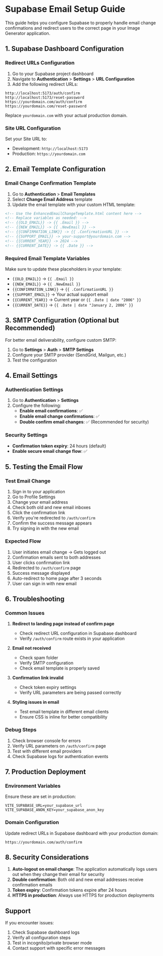 # Supabase Email Setup Guide

This guide helps you configure Supabase to properly handle email change confirmations and redirect users to the correct page in your Image Generator application.

## 1. Supabase Dashboard Configuration

### Redirect URLs Configuration

1. Go to your Supabase project dashboard
2. Navigate to **Authentication** > **Settings** > **URL Configuration**
3. Add the following redirect URLs:

```
http://localhost:5173/auth/confirm
http://localhost:5173/reset-password
https://yourdomain.com/auth/confirm
https://yourdomain.com/reset-password
```

Replace `yourdomain.com` with your actual production domain.

### Site URL Configuration

Set your Site URL to:
- Development: `http://localhost:5173`
- Production: `https://yourdomain.com`

## 2. Email Template Configuration

### Email Change Confirmation Template

1. Go to **Authentication** > **Email Templates**
2. Select **Change Email Address** template
3. Update the email template with your custom HTML template:

```html
<!-- Use the EnhancedEmailChangeTemplate.html content here -->
<!-- Replace variables as needed: -->
<!-- {{OLD_EMAIL}} -> {{ .Email }} -->
<!-- {{NEW_EMAIL}} -> {{ .NewEmail }} -->
<!-- {{CONFIRMATION_LINK}} -> {{ .ConfirmationURL }} -->
<!-- {{SUPPORT_EMAIL}} -> your-support@yourdomain.com -->
<!-- {{CURRENT_YEAR}} -> 2024 -->
<!-- {{CURRENT_DATE}} -> {{ .Date }} -->
```

### Required Email Template Variables

Make sure to update these placeholders in your template:
- `{{OLD_EMAIL}}` → `{{ .Email }}`
- `{{NEW_EMAIL}}` → `{{ .NewEmail }}`
- `{{CONFIRMATION_LINK}}` → `{{ .ConfirmationURL }}`
- `{{SUPPORT_EMAIL}}` → Your actual support email
- `{{CURRENT_YEAR}}` → Current year or `{{ .Date | date "2006" }}`
- `{{CURRENT_DATE}}` → `{{ .Date | date "January 2, 2006" }}`

## 3. SMTP Configuration (Optional but Recommended)

For better email deliverability, configure custom SMTP:

1. Go to **Settings** > **Auth** > **SMTP Settings**
2. Configure your SMTP provider (SendGrid, Mailgun, etc.)
3. Test the configuration

## 4. Email Settings

### Authentication Settings

1. Go to **Authentication** > **Settings**
2. Configure the following:
   - **Enable email confirmations**: ✅
   - **Enable email change confirmations**: ✅
   - **Double confirm email changes**: ✅ (Recommended for security)

### Security Settings

- **Confirmation token expiry**: 24 hours (default)
- **Enable secure email change flow**: ✅

## 5. Testing the Email Flow

### Test Email Change

1. Sign in to your application
2. Go to Profile Settings
3. Change your email address
4. Check both old and new email inboxes
5. Click the confirmation link
6. Verify you're redirected to `/auth/confirm`
7. Confirm the success message appears
8. Try signing in with the new email

### Expected Flow

1. User initiates email change → Gets logged out
2. Confirmation emails sent to both addresses
3. User clicks confirmation link
4. Redirected to `/auth/confirm` page
5. Success message displayed
6. Auto-redirect to home page after 3 seconds
7. User can sign in with new email

## 6. Troubleshooting

### Common Issues

1. **Redirect to landing page instead of confirm page**
   - Check redirect URL configuration in Supabase dashboard
   - Verify `/auth/confirm` route exists in your application

2. **Email not received**
   - Check spam folder
   - Verify SMTP configuration
   - Check email template is properly saved

3. **Confirmation link invalid**
   - Check token expiry settings
   - Verify URL parameters are being passed correctly

4. **Styling issues in email**
   - Test email template in different email clients
   - Ensure CSS is inline for better compatibility

### Debug Steps

1. Check browser console for errors
2. Verify URL parameters on `/auth/confirm` page
3. Test with different email providers
4. Check Supabase logs for authentication events

## 7. Production Deployment

### Environment Variables

Ensure these are set in production:
```
VITE_SUPABASE_URL=your_supabase_url
VITE_SUPABASE_ANON_KEY=your_supabase_anon_key
```

### Domain Configuration

Update redirect URLs in Supabase dashboard with your production domain:
```
https://yourdomain.com/auth/confirm
```

## 8. Security Considerations

1. **Auto-logout on email change**: The application automatically logs users out when they change their email for security
2. **Double confirmation**: Both old and new email addresses receive confirmation emails
3. **Token expiry**: Confirmation tokens expire after 24 hours
4. **HTTPS in production**: Always use HTTPS for production deployments

## Support

If you encounter issues:
1. Check Supabase dashboard logs
2. Verify all configuration steps
3. Test in incognito/private browser mode
4. Contact support with specific error messages